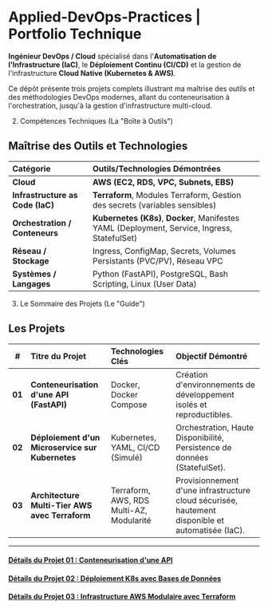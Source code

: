 #  Applied-DevOps-Practices | Portfolio Technique

**Ingénieur DevOps / Cloud** spécialisé dans l'**Automatisation de l'Infrastructure (IaC)**, le **Déploiement Continu (CI/CD)** et la gestion de l'infrastructure **Cloud Native (Kubernetes & AWS)**.

Ce dépôt présente trois projets complets illustrant ma maîtrise des outils et des méthodologies DevOps modernes, allant du conteneurisation à l'orchestration, jusqu'à la gestion d'infrastructure multi-cloud.

2.  Compétences Techniques (La "Boîte à Outils")

##  Maîtrise des Outils et Technologies

| Catégorie | Outils/Technologies Démontrées |
| :--- | :--- |
| **Cloud** | **AWS (EC2, RDS, VPC, Subnets, EBS)** |
| **Infrastructure as Code (IaC)** | **Terraform**, Modules Terraform, Gestion des secrets (variables sensibles) |
| **Orchestration / Conteneurs** | **Kubernetes (K8s)**, **Docker**, Manifestes YAML (Deployment, Service, Ingress, StatefulSet) |
| **Réseau / Stockage** | Ingress, ConfigMap, Secrets, Volumes Persistants (PVC/PV), Réseau VPC |
| **Systèmes / Langages** | Python (FastAPI), PostgreSQL, Bash Scripting, Linux (User Data) |


3.  Le Sommaire des Projets (Le "Guide")

##  Les Projets

| # | Titre du Projet | Technologies Clés | Objectif Démontré |
| :---: | :--- | :--- | :--- |
| **01** | **Conteneurisation d'une API (FastAPI)** | Docker, Docker Compose | Création d'environnements de développement isolés et reproductibles. |
| **02** | **Déploiement d'un Microservice sur Kubernetes** | Kubernetes, YAML, CI/CD (Simulé) | Orchestration, Haute Disponibilité, Persistence de données (StatefulSet). |
| **03** | **Architecture Multi-Tier AWS avec Terraform** | Terraform, AWS, RDS Multi-AZ, Modularité | Provisionnement d'une infrastructure cloud sécurisée, hautement disponible et automatisée (IaC). |

***
#### [Détails du Projet 01 : Conteneurisation d'une API](01_Docker_FastAPI_Postgres/README.md)
#### [Détails du Projet 02 : Déploiement K8s avec Bases de Données](02_Kubernetes_Microservice_Deployment/README.md)
#### [Détails du Projet 03 : Infrastructure AWS Modulaire avec Terraform](03_Terraform_AWS_Infra/README.md)
